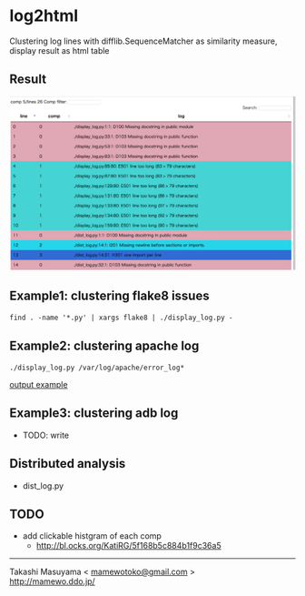 log2html
=========

Clustering log lines with difflib.SequenceMatcher as similarity measure,
display result as html table

Result 
------
![result image](img/log2html_demo.png)

Example1: clustering flake8 issues
----------------------------------

```
find . -name '*.py' | xargs flake8 | ./display_log.py -
```

Example2: clustering apache log
----------------------------------

```
./display_log.py /var/log/apache/error_log*
```

[output example](https://mamewo.ddo.jp/log2html/aimhutte_result.html)

Example3: clustering adb log
-----------------------------
* TODO: write


Distributed analysis
----------------------
* dist_log.py


TODO
-----
* add clickable histgram of each comp
  * http://bl.ocks.org/KatiRG/5f168b5c884b1f9c36a5

----
Takashi Masuyama < mamewotoko@gmail.com >  
http://mamewo.ddo.jp/

